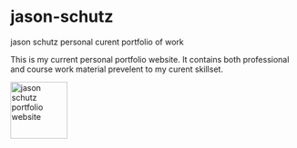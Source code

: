 # jason-schutz
jason schutz personal curent portfolio of work

This is my current personal portfolio website. It contains both professional and course work material prevelent to my curent skillset. 


<a href="https://i.imgur.com/LtKPTTk.png">
<img border="0" alt="jason schutz portfolio website" src="logo_w3s.gif" width="100vw" height="100vh">
